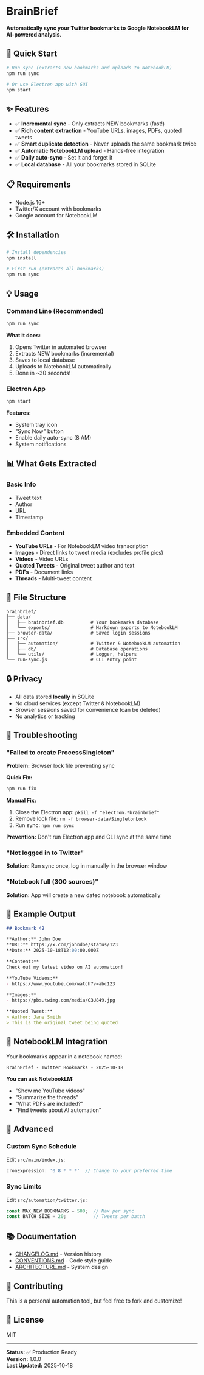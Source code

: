 # BrainBrief

**Automatically sync your Twitter bookmarks to Google NotebookLM for AI-powered analysis.**

## 🚀 Quick Start

```bash
# Run sync (extracts new bookmarks and uploads to NotebookLM)
npm run sync

# Or use Electron app with GUI
npm start
```

## ✨ Features

- ✅ **Incremental sync** - Only extracts NEW bookmarks (fast!)
- ✅ **Rich content extraction** - YouTube URLs, images, PDFs, quoted tweets
- ✅ **Smart duplicate detection** - Never uploads the same bookmark twice
- ✅ **Automatic NotebookLM upload** - Hands-free integration
- ✅ **Daily auto-sync** - Set it and forget it
- ✅ **Local database** - All your bookmarks stored in SQLite

## 📋 Requirements

- Node.js 16+
- Twitter/X account with bookmarks
- Google account for NotebookLM

## 🛠️ Installation

```bash
# Install dependencies
npm install

# First run (extracts all bookmarks)
npm run sync
```

## 💡 Usage

### Command Line (Recommended)

```bash
npm run sync
```

**What it does:**
1. Opens Twitter in automated browser
2. Extracts NEW bookmarks (incremental)
3. Saves to local database
4. Uploads to NotebookLM automatically
5. Done in ~30 seconds!

### Electron App

```bash
npm start
```

**Features:**
- System tray icon
- "Sync Now" button
- Enable daily auto-sync (8 AM)
- System notifications

## 📊 What Gets Extracted

### Basic Info
- Tweet text
- Author
- URL
- Timestamp

### Embedded Content
- **YouTube URLs** - For NotebookLM video transcription
- **Images** - Direct links to tweet media (excludes profile pics)
- **Videos** - Video URLs
- **Quoted Tweets** - Original tweet author and text
- **PDFs** - Document links
- **Threads** - Multi-tweet content

## 📁 File Structure

```
brainbrief/
├── data/
│   ├── brainbrief.db          # Your bookmarks database
│   └── exports/               # Markdown exports to NotebookLM
├── browser-data/              # Saved login sessions
├── src/
│   ├── automation/            # Twitter & NotebookLM automation
│   ├── db/                    # Database operations
│   └── utils/                 # Logger, helpers
└── run-sync.js                # CLI entry point
```

## 🔒 Privacy

- All data stored **locally** in SQLite
- No cloud services (except Twitter & NotebookLM)
- Browser sessions saved for convenience (can be deleted)
- No analytics or tracking

## 🐛 Troubleshooting

### "Failed to create ProcessSingleton"
**Problem:** Browser lock file preventing sync

**Quick Fix:**
```bash
npm run fix
```

**Manual Fix:**
1. Close the Electron app: `pkill -f "electron.*brainbrief"`
2. Remove lock file: `rm -f browser-data/SingletonLock`
3. Run sync: `npm run sync`

**Prevention:** Don't run Electron app and CLI sync at the same time

### "Not logged in to Twitter"
**Solution:** Run sync once, log in manually in the browser window

### "Notebook full (300 sources)"
**Solution:** App will create a new dated notebook automatically

## 📝 Example Output

```markdown
## Bookmark 42

**Author:** John Doe
**URL:** https://x.com/johndoe/status/123
**Date:** 2025-10-18T12:00:00.000Z

**Content:**
Check out my latest video on AI automation!

**YouTube Videos:**
- https://www.youtube.com/watch?v=abc123

**Images:**
- https://pbs.twimg.com/media/G3U849.jpg

**Quoted Tweet:**
> Author: Jane Smith
> This is the original tweet being quoted
```

## 🎯 NotebookLM Integration

Your bookmarks appear in a notebook named:
```
BrainBrief - Twitter Bookmarks - 2025-10-18
```

**You can ask NotebookLM:**
- "Show me YouTube videos"
- "Summarize the threads"
- "What PDFs are included?"
- "Find tweets about AI automation"

## 🔧 Advanced

### Custom Sync Schedule

Edit `src/main/index.js`:
```javascript
cronExpression: '0 8 * * *'  // Change to your preferred time
```

### Sync Limits

Edit `src/automation/twitter.js`:
```javascript
const MAX_NEW_BOOKMARKS = 500;  // Max per sync
const BATCH_SIZE = 20;          // Tweets per batch
```

## 📚 Documentation

- [CHANGELOG.md](./CHANGELOG.md) - Version history
- [CONVENTIONS.md](./CONVENTIONS.md) - Code style guide
- [ARCHITECTURE.md](./ARCHITECTURE.md) - System design

## 🤝 Contributing

This is a personal automation tool, but feel free to fork and customize!

## 📄 License

MIT

---

**Status:** ✅ Production Ready  
**Version:** 1.0.0  
**Last Updated:** 2025-10-18
